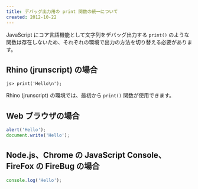 ```yaml
---
title: デバッグ出力用の print 関数の統一について
created: 2012-10-22
---
```


JavaScript にコア言語機能として文字列をデバッグ出力する `print()` のような関数は存在しないため、それぞれの環境で出力の方法を切り替える必要があります。

Rhino (jrunscript) の場合
----

```
js> print('Hello\n');
```
Rhino (jrunscript) の環境では、最初から `print()` 関数が使用できます。


Web ブラウザの場合
----

```javascript
alert('Hello');
document.write('Hello');
```

Node.js、Chrome の JavaScript Console、FireFox の FireBug の場合
----

```javascript
console.log('Hello');
```

